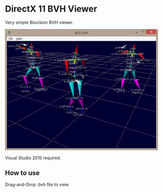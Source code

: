 DirectX 11 BVH Viewer
=======

Very simple Biovision BVH viewer.

![Perfume](resource/perfume.png)

Visual Studio 2015 required.

## How to use

Drag-and-Drop .bvh file to view.
